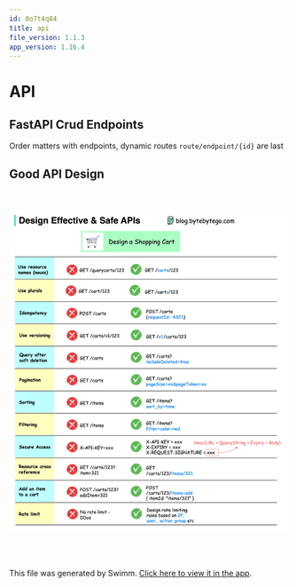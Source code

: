 ```yaml
---
id: 0o7t4q84
title: api
file_version: 1.1.3
app_version: 1.16.4
---
```


# API

## FastAPI Crud Endpoints

Order matters with endpoints, dynamic routes `route/endpoint/{id}` are last

## Good API Design

<br/>

<br/>

<div align="center"><img src="images/api-design.jpg" style="width:'50%'"/></div>

<br/>

<br/>

<br/>

This file was generated by Swimm. [Click here to view it in the app](https://app.swimm.io/repos/Z2l0aHViJTNBJTNBaWNocmlzYmlyY2glM0ElM0FkYXRhcG9pbnRjaHJpcw==/docs/0o7t4q84).
